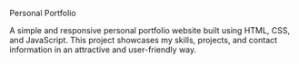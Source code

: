  Personal Portfolio

A simple and responsive personal portfolio website built using HTML, CSS, and JavaScript.
This project showcases my skills, projects, and contact information in an attractive and user-friendly way.
